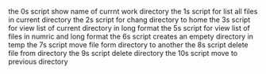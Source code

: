 the 0s script show name of currnt work directory
the 1s script for list all files in current directory
the 2s script for chang directory to home
the 3s script for view list of current directory in long format
the 5s script for view list of files in numric and long format
the 6s script creates an empety directory in temp
the 7s script move file form directory to another
the 8s script delete file from directory
the 9s script delete directory
the 10s script move to previous directory
